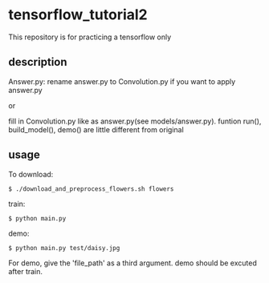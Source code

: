 # tensorflow_tutorial2

This repository is for practicing a tensorflow only



## description

Answer.py:
rename answer.py to Convolution.py if you want to apply answer.py

or

fill in Convolution.py like as answer.py(see models/answer.py). funtion run(), build_model(), demo() are little different from original


## usage

To download:

    $ ./download_and_preprocess_flowers.sh flowers

train:

    $ python main.py

demo:

    $ python main.py test/daisy.jpg

For demo, give the 'file_path' as a third argument. demo should be excuted after train.
